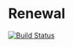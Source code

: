 # Renewal

[![Build Status](https://travis-ci.org/laerte-guimaraes/renewal.svg?branch=master)](https://travis-ci.org/laerte-guimaraes/renewal)
